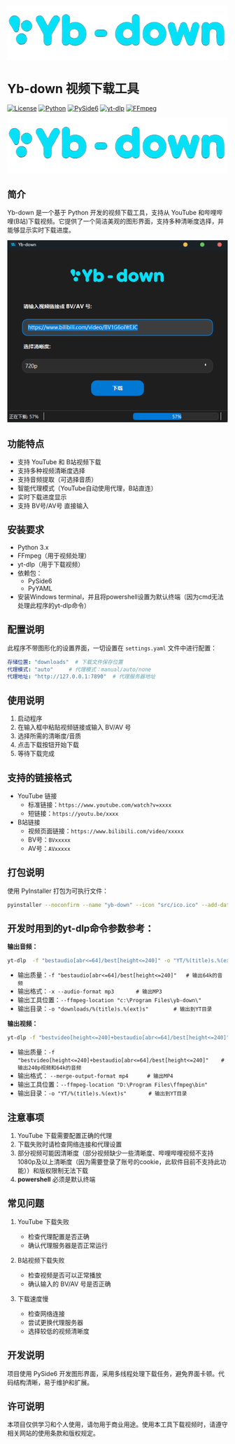 ![](src\logo.png)
# Yb-down 视频下载工具
[![License](https://img.shields.io/badge/license-MIT-blue.svg)](LICENSE)
[![Python](https://img.shields.io/badge/python-3.x-blue.svg)](https://www.python.org/)
[![PySide6](https://img.shields.io/badge/PySide6-6.x-brightgreen.svg)](https://wiki.qt.io/Qt_for_Python)
[![yt-dlp](https://img.shields.io/badge/yt--dlp-latest-red.svg)](https://github.com/yt-dlp/yt-dlp)
[![FFmpeg](https://img.shields.io/badge/FFmpeg-required-orange.svg)](https://ffmpeg.org/)

![](src/logo.png)

## 简介

Yb-down 是一个基于 Python 开发的视频下载工具，支持从 YouTube 和哔哩哔哩(B站)下载视频。它提供了一个简洁美观的图形界面，支持多种清晰度选择，并能够显示实时下载进度。

![](pic/demo.png)

## 功能特点
- 支持 YouTube 和 B站视频下载
- 支持多种视频清晰度选择
- 支持音频提取（可选择音质）
- 智能代理模式（YouTube自动使用代理，B站直连）
- 实时下载进度显示
- 支持 BV号/AV号 直接输入

## 安装要求
- Python 3.x
- FFmpeg（用于视频处理）
- yt-dlp（用于下载视频）
- 依赖包：
  - PySide6
  - PyYAML
- 安装Windows terminal，并且将powershell设置为默认终端（因为cmd无法处理此程序的yt-dlp命令）

## 配置说明
此程序不带图形化的设置界面，一切设置在 `settings.yaml` 文件中进行配置：
```yaml
存储位置: "downloads"  # 下载文件保存位置
代理模式: "auto"     # 代理模式：manual/auto/none
代理地址: "http://127.0.0.1:7890"  # 代理服务器地址
```

## 使用说明
1. 启动程序
2. 在输入框中粘贴视频链接或输入 BV/AV 号
3. 选择所需的清晰度/音质
4. 点击下载按钮开始下载
5. 等待下载完成

## 支持的链接格式
- YouTube 链接
  - 标准链接：`https://www.youtube.com/watch?v=xxxx`
  - 短链接：`https://youtu.be/xxxx`
- B站链接
  - 视频页面链接：`https://www.bilibili.com/video/xxxxx`
  - BV号：`BVxxxxx`
  - AV号：`AVxxxxx`

## 打包说明
使用 PyInstaller 打包为可执行文件：
```bash
pyinstaller --noconfirm --name "yb-down" --icon "src/ico.ico" --add-data "src/logo.png;." --add-data "settings.yaml;." main.pyw
```

## 开发时用到的yt-dlp命令参数参考：

**输出音频：**
```bash
yt-dlp  -f "bestaudio[abr<=64]/best[height<=240]" -o "YT/%(title)s.%(ext)s" -x  --audio-format mp3 --ffmpeg-location "D:\Program Files\ffmpeg\bin" "url"
```
- 输出质量：`-f "bestaudio[abr<=64]/best[height<=240]"	# 输出64k的音频`
- 输出格式：`-x --audio-format mp3		# 输出MP3`
- 输出工具位置：`--ffmpeg-location "c:\Program Files\yb-down\"`
- 输出目录：`-o "downloads/%(title)s.%(ext)s"		# 输出到YT目录`

**输出视频：**
```bash
yt-dlp -f "bestvideo[height<=240]+bestaudio[abr<=64]/best[height<=240]" -o "YT/%(title)s.%(ext)s" --ffmpeg-location "D:\Program Files\ffmpeg\bin"  --merge-output-format mp4 "url"
```
- 输出质量：`-f "bestvideo[height<=240]+bestaudio[abr<=64]/best[height<=240]"	# 输出240p视频和64k的音频`
- 输出格式： `--merge-output-format mp4 		# 输出MP4`
- 输出工具位置：`--ffmpeg-location "D:\Program Files\ffmpeg\bin"`
- 输出目录：`-o "YT/%(title)s.%(ext)s"		# 输出到YT目录`

## 注意事项
1. YouTube 下载需要配置正确的代理
2. 下载失败时请检查网络连接和代理设置
3. 部分视频可能因清晰度（部分视频缺少一些清晰度、哔哩哔哩视频不支持1080p及以上清晰度（因为需要登录了账号的cookie，此软件目前不支持此功能））和版权限制无法下载
4. **powershell** 必须是默认终端

## 常见问题
1. YouTube 下载失败
   - 检查代理配置是否正确
   - 确认代理服务器是否正常运行
   
2. B站视频下载失败
   - 检查视频是否可以正常播放
   - 确认输入的 BV/AV 号是否正确

3. 下载速度慢
   - 检查网络连接
   - 尝试更换代理服务器
   - 选择较低的视频清晰度

## 开发说明
项目使用 PySide6 开发图形界面，采用多线程处理下载任务，避免界面卡顿。代码结构清晰，易于维护和扩展。

## 许可说明
本项目仅供学习和个人使用，请勿用于商业用途。使用本工具下载视频时，请遵守相关网站的使用条款和版权规定。

​        
